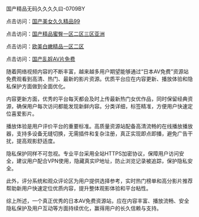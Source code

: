 国产精品无码久久久久曰-0709BY

点击访问：<a href="https://heiliaoxwd5i8.pages.dev">国产美女久久精品99</a>

点击访问：<a href="https://heiliaoll4qsx.pages.dev">国产精品蜜臀一区二区三区亚洲</a>

点击访问：<a href="https://heiliaoow5kzm.pages.dev">欧美白嫩精品一区二区</a>

点击访问：<a href="https://heiliaowt0d7p.pages.dev">国产乱婬AV片免费</a>

随着网络视频内容的不断丰富，越来越多用户期望能够通过“日本AV免费”资源站免费观看到高清、热门、最新的影片资源。优质平台应在内容更新、播放体验和隐私保护方面做到全面优化。

内容更新方面，优秀的平台每天都会及时上传最新热门女优作品，同时保留经典资源，确保用户每次访问都能发现新鲜内容。分类详细，标签精准，方便用户快速定位喜爱影片。

播放体验是用户评价平台的重要标准。高质量资源站配备高清流畅的在线播放播放器，支持多设备无缝切换，无需插件和复杂注册，真正实现即点即播，避免广告干扰，提高观影舒适度。

隐私保护同样不可忽视。专业平台采用全站HTTPS加密协议，保障用户访问安全，建议用户配合VPN使用，隐藏真实IP地址，防止浏览记录被追踪，保护隐私安全。

此外，评分系统和观众评论区为用户提供选择参考，实时热门榜单和高分影片推荐帮助新用户快速定位优质内容，提升整体观影体验和平台粘性。

综上所述，一个真正优秀的日本AV免费资源站，应在内容丰富、播放流畅、安全隐私保护及用户互动等方面持续优化，赢得用户的长久信赖与支持。

<span style="display:none;">[Canonical link]( https://github.com/qinai5201314/214750 ）</span>
